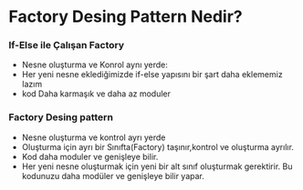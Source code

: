 # Factory Desing Pattern Nedir?
### If-Else ile Çalışan Factory

- Nesne oluşturma ve Konrol aynı yerde:
- Her yeni nesne eklediğimizde if-else yapısını bir şart daha eklememiz lazım
- kod Daha karmaşık ve daha az moduler

### Factory Desing pattern 
- Nesne oluşturma ve kontrol ayrı yerde
- Oluşturma için ayrı bir Sınıfta(Factory) taşınır,kontrol ve oluşturma ayrılır.
- Kod daha moduler ve genişleye bilir.
- Her yeni nesne oluşturmak için yeni bir alt sınıf oluşturmak gerektirir. Bu kodunuzu daha modüler ve genişleye bilir yapar.